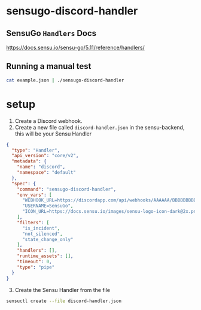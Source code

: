 # sensugo-discord-handler

## SensuGo `Handlers` Docs
https://docs.sensu.io/sensu-go/5.11/reference/handlers/

## Running a manual test
```bash
cat example.json | ./sensugo-discord-handler
```

# setup
1. Create a Discord webhook.
2. Create a new file called `discord-handler.json` in the sensu-backend, this will be your Sensu Handler
```json
{
  "type": "Handler",
  "api_version": "core/v2",
  "metadata": {
    "name": "discord",
    "namespace": "default"
  },
  "spec": {
    "command": "sensugo-discord-handler",
    "env_vars": [
      "WEBHOOK_URL=https://discordapp.com/api/webhooks/AAAAAA/BBBBBBBBBBB",
      "USERNAME=SensuGo",
      "ICON_URL=https://docs.sensu.io/images/sensu-logo-icon-dark@2x.png"
    ],
    "filters": [
      "is_incident",
      "not_silenced",
      "state_change_only"
    ],
    "handlers": [],
    "runtime_assets": [],
    "timeout": 0,
    "type": "pipe"
  }
}
```
3. Create the Sensu Handler from the file
```bash
sensuctl create --file discord-handler.json
```

